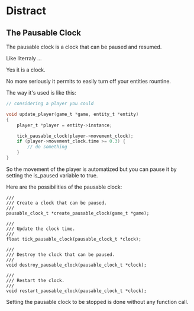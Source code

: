 # Distract

## The Pausable Clock

The pausable clock is a clock that can be paused and resumed.

Like literraly ...

Yes it is a clock.

No more seriously it permits to easily turn off your entities rountine.

The way it's used is like this:

```c
// considering a player you could

void update_player(game_t *game, entity_t *entity)
{
	player_t *player = entity->instance;

    tick_pausable_clock(player->movement_clock);
    if (player->movement_clock.time >= 0.3) {
        // do something
    }
}
```
So the movement of the player is automatized but you can pause it by setting the is_paused variable to true.

Here are the possibilities of the pausable clock:
```
///
/// Create a clock that can be paused.
///
pausable_clock_t *create_pausable_clock(game_t *game);

///
/// Update the clock time.
///
float tick_pausable_clock(pausable_clock_t *clock);

///
/// Destroy the clock that can be paused.
///
void destroy_pausable_clock(pausable_clock_t *clock);

///
/// Restart the clock.
///
void restart_pausable_clock(pausable_clock_t *clock);
```

Setting the pausable clock to be stopped is done without any function call.
